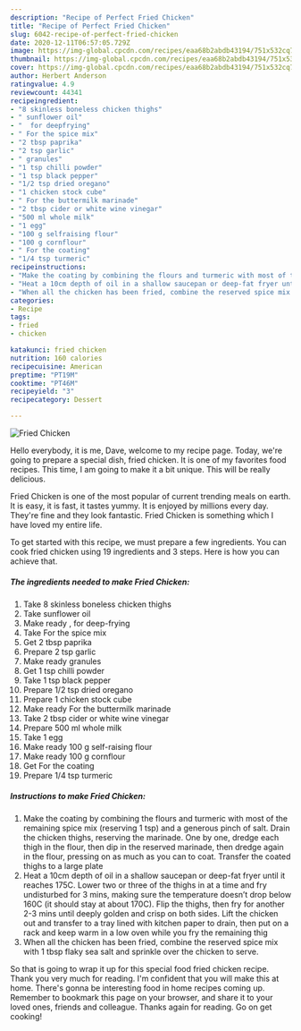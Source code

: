 ```yaml
---
description: "Recipe of Perfect Fried Chicken"
title: "Recipe of Perfect Fried Chicken"
slug: 6042-recipe-of-perfect-fried-chicken
date: 2020-12-11T06:57:05.729Z
image: https://img-global.cpcdn.com/recipes/eaa68b2abdb43194/751x532cq70/fried-chicken-recipe-main-photo.jpg
thumbnail: https://img-global.cpcdn.com/recipes/eaa68b2abdb43194/751x532cq70/fried-chicken-recipe-main-photo.jpg
cover: https://img-global.cpcdn.com/recipes/eaa68b2abdb43194/751x532cq70/fried-chicken-recipe-main-photo.jpg
author: Herbert Anderson
ratingvalue: 4.9
reviewcount: 44341
recipeingredient:
- "8 skinless boneless chicken thighs"
- " sunflower oil"
- "  for deepfrying"
- " For the spice mix"
- "2 tbsp paprika"
- "2 tsp garlic"
- " granules"
- "1 tsp chilli powder"
- "1 tsp black pepper"
- "1/2 tsp dried oregano"
- "1 chicken stock cube"
- " For the buttermilk marinade"
- "2 tbsp cider or white wine vinegar"
- "500 ml whole milk"
- "1 egg"
- "100 g selfraising flour"
- "100 g cornflour"
- " For the coating"
- "1/4 tsp turmeric"
recipeinstructions:
- "Make the coating by combining the flours and turmeric with most of the remaining spice mix (reserving 1 tsp) and a generous pinch of salt. Drain the chicken thighs, reserving the marinade. One by one, dredge each thigh in the flour, then dip in the reserved marinade, then dredge again in the flour, pressing on as much as you can to coat. Transfer the coated thighs to a large plate"
- "Heat a 10cm depth of oil in a shallow saucepan or deep-fat fryer until it reaches 175C. Lower two or three of the thighs in at a time and fry undisturbed for 3 mins, making sure the temperature doesn’t drop below 160C (it should stay at about 170C). Flip the thighs, then fry for another 2-3 mins until deeply golden and crisp on both sides. Lift the chicken out and transfer to a tray lined with kitchen paper to drain, then put on a rack and keep warm in a low oven while you fry the remaining thig"
- "When all the chicken has been fried, combine the reserved spice mix with 1 tbsp flaky sea salt and sprinkle over the chicken to serve."
categories:
- Recipe
tags:
- fried
- chicken

katakunci: fried chicken 
nutrition: 160 calories
recipecuisine: American
preptime: "PT19M"
cooktime: "PT46M"
recipeyield: "3"
recipecategory: Dessert

---
```



![Fried Chicken](https://img-global.cpcdn.com/recipes/eaa68b2abdb43194/751x532cq70/fried-chicken-recipe-main-photo.jpg)

Hello everybody, it is me, Dave, welcome to my recipe page. Today, we're going to prepare a special dish, fried chicken. It is one of my favorites food recipes. This time, I am going to make it a bit unique. This will be really delicious.



Fried Chicken is one of the most popular of current trending meals on earth. It is easy, it is fast, it tastes yummy. It is enjoyed by millions every day. They're fine and they look fantastic. Fried Chicken is something which I have loved my entire life.


To get started with this recipe, we must prepare a few ingredients. You can cook fried chicken using 19 ingredients and 3 steps. Here is how you can achieve that.

<!--inarticleads1-->

##### The ingredients needed to make Fried Chicken:

1. Take 8 skinless boneless chicken thighs
1. Take  sunflower oil
1. Make ready  , for deep-frying
1. Take  For the spice mix
1. Get 2 tbsp paprika
1. Prepare 2 tsp garlic
1. Make ready  granules
1. Get 1 tsp chilli powder
1. Take 1 tsp black pepper
1. Prepare 1/2 tsp dried oregano
1. Prepare 1 chicken stock cube
1. Make ready  For the buttermilk marinade
1. Take 2 tbsp cider or white wine vinegar
1. Prepare 500 ml whole milk
1. Take 1 egg
1. Make ready 100 g self-raising flour
1. Make ready 100 g cornflour
1. Get  For the coating
1. Prepare 1/4 tsp turmeric




<!--inarticleads2-->

##### Instructions to make Fried Chicken:

1. Make the coating by combining the flours and turmeric with most of the remaining spice mix (reserving 1 tsp) and a generous pinch of salt. Drain the chicken thighs, reserving the marinade. One by one, dredge each thigh in the flour, then dip in the reserved marinade, then dredge again in the flour, pressing on as much as you can to coat. Transfer the coated thighs to a large plate
1. Heat a 10cm depth of oil in a shallow saucepan or deep-fat fryer until it reaches 175C. Lower two or three of the thighs in at a time and fry undisturbed for 3 mins, making sure the temperature doesn’t drop below 160C (it should stay at about 170C). Flip the thighs, then fry for another 2-3 mins until deeply golden and crisp on both sides. Lift the chicken out and transfer to a tray lined with kitchen paper to drain, then put on a rack and keep warm in a low oven while you fry the remaining thig
1. When all the chicken has been fried, combine the reserved spice mix with 1 tbsp flaky sea salt and sprinkle over the chicken to serve.




So that is going to wrap it up for this special food fried chicken recipe. Thank you very much for reading. I'm confident that you will make this at home. There's gonna be interesting food in home recipes coming up. Remember to bookmark this page on your browser, and share it to your loved ones, friends and colleague. Thanks again for reading. Go on get cooking!
